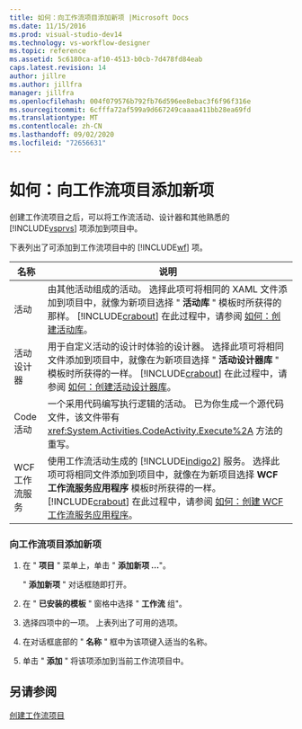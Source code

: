 ```yaml
---
title: 如何：向工作流项目添加新项 |Microsoft Docs
ms.date: 11/15/2016
ms.prod: visual-studio-dev14
ms.technology: vs-workflow-designer
ms.topic: reference
ms.assetid: 5c6180ca-af10-4513-b0cb-7d478fd84eab
caps.latest.revision: 14
author: jillre
ms.author: jillfra
manager: jillfra
ms.openlocfilehash: 004f079576b792fb76d596ee8ebac3f6f96f316e
ms.sourcegitcommit: 6cfffa72af599a9d667249caaaa411bb28ea69fd
ms.translationtype: MT
ms.contentlocale: zh-CN
ms.lasthandoff: 09/02/2020
ms.locfileid: "72656631"
---
```

# <a name="how-to-add-a-new-item-to-a-workflow-project"></a>如何：向工作流项目添加新项
创建工作流项目之后，可以将工作流活动、设计器和其他熟悉的 [!INCLUDE[vsprvs](../includes/vsprvs-md.md)] 项添加到项目中。

 下表列出了可添加到工作流项目中的 [!INCLUDE[wf](../includes/wf-md.md)] 项。

|名称|说明|
|----------|-----------------|
|活动|由其他活动组成的活动。 选择此项可将相同的 XAML 文件添加到项目中，就像为新项目选择 " **活动库** " 模板时所获得的那样。 [!INCLUDE[crabout](../includes/crabout-md.md)] 在此过程中，请参阅 [如何：创建活动库](../workflow-designer/how-to-create-an-activity-library.md)。|
|活动设计器|用于自定义活动的设计时体验的设计器。 选择此项可将相同文件添加到项目中，就像在为新项目选择 " **活动设计器库** " 模板时所获得的一样。 [!INCLUDE[crabout](../includes/crabout-md.md)] 在此过程中，请参阅 [如何：创建活动设计器库](../workflow-designer/how-to-create-an-activity-designer-library.md)。|
|Code 活动|一个采用代码编写执行逻辑的活动。 已为你生成一个源代码文件，该文件带有 <xref:System.Activities.CodeActivity.Execute%2A> 方法的重写。|
|WCF 工作流服务|使用工作流活动生成的 [!INCLUDE[indigo2](../includes/indigo2-md.md)] 服务。 选择此项可将相同文件添加到项目中，就像在为新项目选择 **WCF 工作流服务应用程序** 模板时所获得的一样。 [!INCLUDE[crabout](../includes/crabout-md.md)] 在此过程中，请参阅 [如何：创建 WCF 工作流服务应用程序](../workflow-designer/how-to-create-a-wcf-workflow-service-application.md)。|

### <a name="to-add-a-new-item-to-a-workflow-project"></a>向工作流项目添加新项

1. 在 " **项目** " 菜单上，单击 " **添加新项 ...**"。

     " **添加新项** " 对话框随即打开。

2. 在 " **已安装的模板** " 窗格中选择 " **工作流** 组"。

3. 选择四项中的一项。 上表列出了可用的选项。

4. 在对话框底部的 " **名称** " 框中为该项键入适当的名称。

5. 单击 " **添加** " 将该项添加到当前工作流项目中。

## <a name="see-also"></a>另请参阅
 [创建工作流项目](../workflow-designer/creating-a-workflow-project.md)